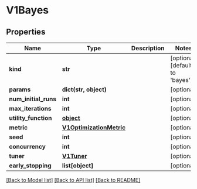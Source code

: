 # V1Bayes

## Properties
Name | Type | Description | Notes
------------ | ------------- | ------------- | -------------
**kind** | **str** |  | [optional] [default to 'bayes']
**params** | **dict(str, object)** |  | [optional] 
**num_initial_runs** | **int** |  | [optional] 
**max_iterations** | **int** |  | [optional] 
**utility_function** | [**object**](.md) |  | [optional] 
**metric** | [**V1OptimizationMetric**](V1OptimizationMetric.md) |  | [optional] 
**seed** | **int** |  | [optional] 
**concurrency** | **int** |  | [optional] 
**tuner** | [**V1Tuner**](V1Tuner.md) |  | [optional] 
**early_stopping** | **list[object]** |  | [optional] 

[[Back to Model list]](../README.md#documentation-for-models) [[Back to API list]](../README.md#documentation-for-api-endpoints) [[Back to README]](../README.md)


